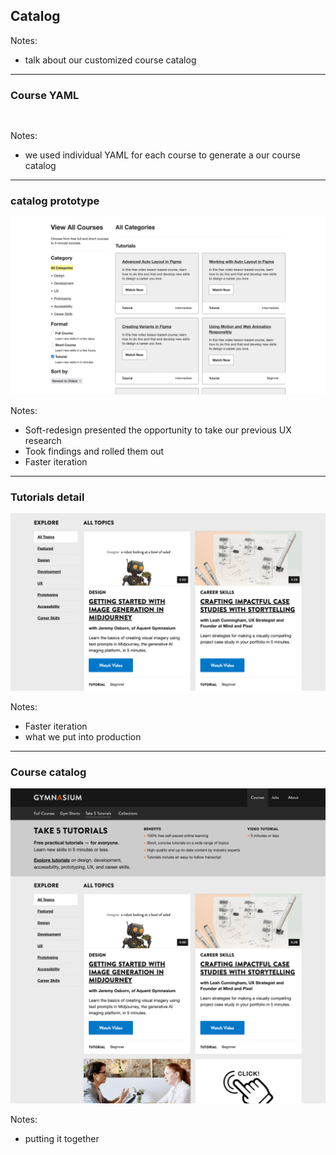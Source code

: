 ## Catalog

Notes:
- talk about our customized course catalog

---

### Course YAML

<pre class="code-wrapper" data-id="code-animation">
  <code class="language-yml" 
    data-line-numbers="" 
    data-trim
    data-url="code-samples/GYM-5017.yml"
  ></code>
</pre>

Notes:
- we used individual YAML for each course to generate a our course catalog

---

### catalog prototype<!-- .element: class="hide" -->

![Courses prototype showing tutorials.](img/gymnasium-courses-tutorials-prototype-1920w.png)

Notes:
- Soft-redesign presented the opportunity to take our previous UX research
- Took findings and rolled them out
- Faster iteration

---

### Tutorials detail <!-- .element: class="hide" -->

![Tutorials detail.](img/gymnasium-courses-tutorials-detail-1920w.png)

Notes:
- Faster iteration
- what we put into production

---

### Course catalog <!-- .element: class="hide" -->

![Course catalog showing Take 5 tutorials.](img/gymnasium-courses-tutorials-1920w.png)

Notes:
- putting it together
